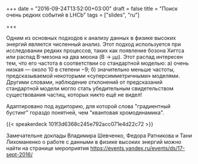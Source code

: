 +++
date = "2016-09-24T13:52:00+03:00"
draft = false
title = "Поиск очень редких событий в LHCb"
tags = ["slides", "ru"]

+++

Одним из основных подходов к анализу данных в физике высоких энергий является численный анализ. Этот подход используется при исследовании редких процессов, таких как появление бозона Хиггса или распад B-мезона на два мюона (B → µµ). Этот распад интересен тем, что его частота в соответствии со стандартной моделью: а) очень низкая — около 10 в степени −9; б) значительно меньше частоты, предсказываемой некоторыми «суперсимметричными» моделями. Другими словами, наблюдение отклонений от предсказаний стандартной модели могло стать убедительным свидетельством существования частиц, которых никто ещё не видел! 

Адаптировано под аудиторию, для которой слова "градиентный бустинг" гораздо понятней, чем "квантовая хромодинамика".

{{< speakerdeck 101f3d6368c245e792acc071e4d22c72 >}}

Замечательне доклады Владимира Шевченко, Федора Ратникова и Тани Лихоманенко о работе с данными в физике высоких энергий можно найти на странице мероприятия
https://events.yandex.ru/events/ds/17-sept-2016/
